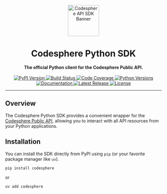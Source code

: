 <p align="center">
  <img src="https://ai.codesphere.com/img/codesphere-logo.png" alt="Codesphere API SDK Banner" width="100">
</p>

<h1 align="center">Codesphere Python SDK</h1>

<p align="center">
  <strong>The official Python client for the Codesphere Public API.</strong>
  <br />
  <br />
  <a href="https://pypi.org/project/codesphere/">
    <img alt="PyPI Version" src="https://img.shields.io/pypi/v/codesphere.svg?style=flat-square&logo=pypi&logoColor=white">
  </a>
  <a href="https://github.com/Datata1/codesphere-python/actions/workflows/publish.yml">
    <img alt="Build Status" src="https://img.shields.io/github/actions/workflow/status/datata1/codesphere-python-sdk/publish.yml?branch=main&style=flat-square&logo=githubactions&logoColor=white">
  </a>
  <a href="[LINK_TO_YOUR_CODECOV_REPORT_IF_ANY]">
    <img alt="Code Coverage" src="https://img.shields.io/codecov/c/github/datata1/codesphere-python-sdk.svg?style=flat-square&logo=codecov&logoColor=white">
  </a>
  <a href="https://pypi.org/project/codesphere/">
    <img alt="Python Versions" src="https://img.shields.io/pypi/pyversions/codesphere.svg?style=flat-square&logo=python&logoColor=white">
  </a>
  <a href="[LINK_TO_YOUR_DOCUMENTATION]">
    <img alt="Documentation" src="https://img.shields.io/badge/docs-latest-blue.svg?style=flat-square">
  </a>
  <a href="https://github.com/Datata1/codesphere-python/releases/latest">
    <img alt="Latest Release" src="https://img.shields.io/github/v/release/Datata1/codesphere-python-sdk?style=flat-square&logo=github&logoColor=white">
  </a>
  <a href="https://github.com/Datata1/codesphere-python/blob/main/LICENSE">
    <img alt="License" src="https://img.shields.io/pypi/l/codesphere.svg?style=flat-square">
  </a>
</p>

---

## Overview

The Codesphere Python SDK provides a convenient wrapper for the [Codesphere Public API](https://codesphere.com/api/swagger-ui/?ref=codesphere.ghost.io&anonymousId=K9iszev), allowing you to interact with all API resources from your Python applications.

## Installation

You can install the SDK directly from PyPI using `pip` (or your favorite package manager like `uv`).

```bash
pip install codesphere
```

or

```bash
uv add codesphere
```
